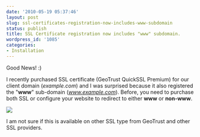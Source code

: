 ```yaml
---
date: '2010-05-19 05:37:46'
layout: post
slug: ssl-certificates-registration-now-includes-www-subdomain
status: publish
title: SSL Certificate registration now includes "www" subdomain.
wordpress_id: '1085'
categories:
- Installation
---
```


Good News! :)

I recently purchased SSL certificate (GeoTrust QuickSSL Premium) for our client domain (_example.com_) and I was surprised because it also registered the "**www**" sub-domain (_www.example.com_).  Before, you need to purchase both SSL or configure your website to redirect to either **www** or **non-www**.

[![](http://linuxsysadminblog.com/wp-content/uploads/2010/05/geotrust.gif)](http://linuxsysadminblog.com/wp-content/uploads/2010/05/geotrust.gif)

I am not sure if this is available on other SSL type from GeoTrust and other SSL providers.


